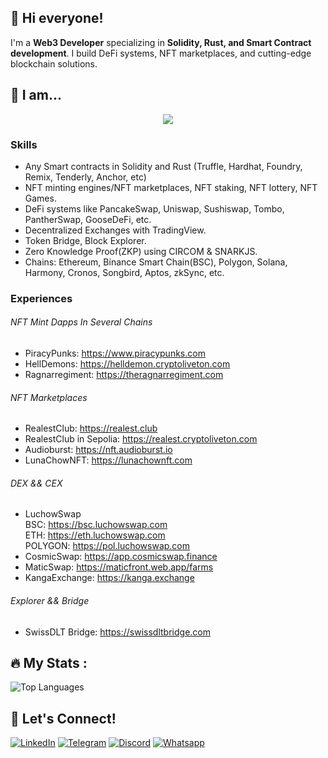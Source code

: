 ## 👋 Hi everyone!

I'm a **Web3 Developer** specializing in **Solidity, Rust, and Smart Contract development**. I build DeFi systems, NFT marketplaces, and cutting-edge blockchain solutions.

## 🚀 I am...

<div align="center">
  <img src="https://readme-typing-svg.herokuapp.com?size=30&duration=7000&center=true&vCenter=true&width=600&height=60&lines=Web3+Developer;Smart+Contract+Developer;Solidity+and+Rust+Developer;Ethereum+and+Solana+Developer;" />
</div>

### Skills

- Any Smart contracts in Solidity and Rust (Truffle, Hardhat, Foundry, Remix, Tenderly, Anchor, etc)
- NFT minting engines/NFT marketplaces, NFT staking, NFT lottery, NFT Games.
- DeFi systems like PancakeSwap, Uniswap, Sushiswap, Tombo, PantherSwap, GooseDeFi, etc.
- Decentralized Exchanges with TradingView.
- Token Bridge, Block Explorer.
- Zero Knowledge Proof(ZKP) using CIRCOM & SNARKJS.
- Chains: Ethereum, Binance Smart Chain(BSC), Polygon, Solana, Harmony, Cronos, Songbird, Aptos, zkSync, etc.

### Experiences

###### NFT Mint Dapps In Several Chains

- PiracyPunks: https://www.piracypunks.com
- HellDemons: https://helldemon.cryptoliveton.com
- Ragnarregiment: https://theragnarregiment.com

###### NFT Marketplaces

- RealestClub: https://realest.club
- RealestClub in Sepolia: https://realest.cryptoliveton.com
- Audioburst: https://nft.audioburst.io
- LunaChowNFT: https://lunachownft.com

###### DEX && CEX

- LuchowSwap  
   BSC: https://bsc.luchowswap.com  
   ETH: https://eth.luchowswap.com  
   POLYGON: https://pol.luchowswap.com
- CosmicSwap: https://app.cosmicswap.finance
- MaticSwap: https://maticfront.web.app/farms
- KangaExchange: https://kanga.exchange

###### Explorer && Bridge

- SwissDLT Bridge: https://swissdltbridge.com
<!-- 
### Tools

<table align="center" style="border: none;">
  <tr>
  <td align="center" width="90">
    <img src="https://skillicons.dev/icons?i=ethereum" width="45" height="45" alt="Ethereum" />
    <br>Ethereum
</td>
<td align="center" width="90">
    <img src="https://skillicons.dev/icons?i=solana" width="45" height="45" alt="Solana" />
    <br>Solana
</td>
  <td align="center" width="90">
      <img src="https://skillicons.dev/icons?i=solidity" width="45" height="45" alt="Solidity" />
      <br>Solidity
    </td>
    <td align="center" width="90">
      <img src="https://skillicons.dev/icons?i=rust" width="45" height="45" alt="Rust" />
      <br>Rust
    </td>
  <td align="center" width="90">
      <img src="https://github.com/kroim/profile/blob/master/icons/icon_nft.png?raw=true" height="45" >
      <br>NFT
    </td>
    <td align="center" width="90">
      <img src="https://github.com/kroim/profile/blob/master/icons/icon_defi.png?raw=true" height="45" >
      <br>DeFi
    </td>
    <td align="center" width="90">
      <img src="https://skillicons.dev/icons?i=anchor" width="45" height="45" alt="Anchor" />
      <br>Anchor
    </td>
   
  </tr>
  <tr>
    <td align="center" width="90">
      <img src="https://skillicons.dev/icons?i=javascript" alt="icon" width="45" height="45" />
      <br>Javascript
    </td>
    <td align="center" width="90">
      <img src="https://skillicons.dev/icons?i=typescript" alt="icon" width="45" height="45" />
      <br>Typescript
    </td>
     <td align="center" width="90">
      <img src="https://skillicons.dev/icons?i=react" alt="icon" width="45" height="45" />
      <br>React
    </td>
    <td align="center" width="90">
      <img src="https://skillicons.dev/icons?i=nextjs" width="45" height="45" alt="Next.js" />
      <br>Next.js
    </td>
    <td align="center" width="90">
      <img src="https://skillicons.dev/icons?i=vue" width="45" height="45" alt="Vue" />
      <br>Vue
    </td>
    <td align="center" width="90">
      <img src="https://skillicons.dev/icons?i=nuxtjs" width="45" height="45" alt="Nuxt.js" />
      <br>Nuxt.js
	  </td>
  </tr>
  <tr>
    <td align="center" width="90">
      <img src="https://skillicons.dev/icons?i=materialui" width="45" height="45" alt="MUI v5" />
      <br>MaterialUI
    </td>
    <td align="center" width="90">
      <img src="https://skillicons.dev/icons?i=tailwind" width="45" height="45" alt="Tailwind" />
      <br>Tailwind
    </td>
    
  </tr>
</table> -->

## 🔥 My Stats :

![Top Languages](https://github-readme-stats.vercel.app/api/top-langs/?username=byteassemble&layout=compact&theme=vision-friendly-dark&hide_border=true)

<!-- ![Web3 Developer](https://img.shields.io/badge/Web3-Developer-blueviolet?style=for-the-badge&logo=ethereum)
![Solidity](https://img.shields.io/badge/Solidity-Developer-black?style=for-the-badge&logo=solidity)
![Rust](https://img.shields.io/badge/Rust-Developer-black?style=for-the-badge&logo=rust)
![Ethereum](https://img.shields.io/badge/Ethereum-Developer-black?style=for-the-badge&logo=ethereum)
![Solana](https://img.shields.io/badge/Solana-Developer-black?style=for-the-badge&logo=solana)
![Anchor](https://img.shields.io/badge/Anchor-Developer-black?style=for-the-badge&logo=anchor)
![Truffle](https://img.shields.io/badge/Truffle-Developer-black?style=for-the-badge&logo=truffle)
![Hardhat](https://img.shields.io/badge/Hardhat-Developer-black?style=for-the-badge&logo=hardhat)
![Javascript](https://img.shields.io/badge/Javascript-Developer-black?style=for-the-badge&logo=javascript)
![Typescript](https://img.shields.io/badge/Typescript-Developer-black?style=for-the-badge&logo=typescript)
![React](https://img.shields.io/badge/React-Developer-black?style=for-the-badge&logo=react)
![Next.js](https://img.shields.io/badge/Next.js-Developer-black?style=for-the-badge&logo=next.js) -->

## 🤝 Let's Connect!

[![LinkedIn](https://img.shields.io/badge/LinkedIn-byteassembler-blue?style=flat&logo=linkedin)](https://linkedin.com/in/sebastianwagiel)
[![Telegram](https://img.shields.io/badge/Telegram-byteassembler-blue?style=flat&logo=telegram)](https://t.me/byteassembler)
[![Discord](https://img.shields.io/badge/Discord-byteassembler-blue?style=flat&logo=discord)](https://discord.gg/byteassembler)
[![Whatsapp](https://img.shields.io/badge/Whatsapp-byteassembler-blue?style=flat&logo=whatsapp)](https://wa.me/35799930783)

<br />
<br />
